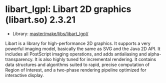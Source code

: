 # libart_lgpl: Libart 2D graphics (libart.so) 2.3.21
 - Library: [master/make/libs/libart_lgpl/](https://github.com/Freetz-NG/freetz-ng/tree/master/make/libs/libart_lgpl/)

Libart is a library for high-performance 2D graphics. It supports a very powerful imaging model, basically the same as SVG and the Java 2D API. It includes all PostScript imaging operations, and adds antialiasing and alpha-transparency. It is also highly tuned for incremental rendering. It contains data structures and algorithms suited to rapid, precise computation of Region of Interest, and a two-phase rendering pipeline optimized for interactive display.
